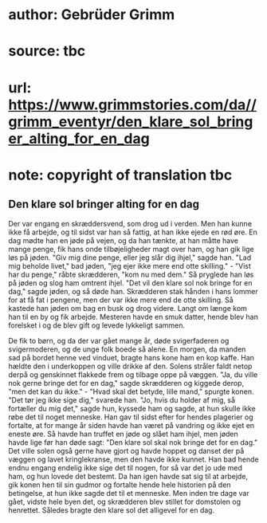 # author: Gebrüder Grimm
# source: tbc
# url: https://www.grimmstories.com/da//grimm_eventyr/den_klare_sol_bringer_alting_for_en_dag
# note: copyright of translation tbc

## Den klare sol bringer alting for en dag 

Der var engang en skræddersvend, som drog ud i verden. Men han kunne
ikke få arbejde, og til sidst var han så fattig, at han ikke ejede en
rød øre. En dag mødte han en jøde på vejen, og da han tænkte, at han
måtte have mange penge, fik hans onde tilbøjeligheder magt over ham, og
han gik lige løs på jøden. "Giv mig dine penge, eller jeg slår dig
ihjel," sagde han. "Lad mig beholde livet," bad jøden, "jeg ejer
ikke mere end otte skilling." - "Vist har du penge," råbte
skrædderen, "kom nu med dem." Så pryglede han løs på jøden og slog ham
omtrent ihjel. "Det vil den klare sol nok bringe for en dag," sagde
jøden, og så døde han. Skrædderen stak hånden i hans lommer for at få
fat i pengene, men der var ikke mere end de otte skilling. Så kastede
han jøden om bag en busk og drog videre. Langt om længe kom han til en
by og fik arbejde. Mesteren havde en smuk datter, hende blev han
forelsket i og de blev gift og levede lykkeligt sammen.

De fik to børn, og da der var gået mange år, døde svigerfaderen og
svigermoderen, og de unge folk boede så alene. En morgen, da manden sad
på bordet henne ved vinduet, bragte hans kone ham en kop kaffe. Han
hældte den i underkoppen og ville drikke af den. Solens stråler faldt
netop derpå og genskinnet flakkede frem og tilbage oppe på væggen. "Ja,
du ville nok gerne bringe det for en dag," sagde skrædderen og kiggede
derop, "men det kan du ikke." - "Hvad skal det betyde, lille mand,"
spurgte konen. "Det tør jeg ikke sige dig," svarede han. "Jo, hvis du
holder af mig, så fortæller du mig det," sagde hun, kyssede ham og
sagde, at hun skulle ikke røbe det til noget menneske. Han gav til sidst
efter for hendes plagerier og fortalte, at for mange år siden havde han
været på vandring og ikke ejet en eneste øre. Så havde han truffet en
jøde og slået ham ihjel, men jøden havde lige før han døde sagt: "Den
klare sol skal nok bringe det for en dag." Det ville solen også gerne
have gjort og havde hoppet og danset der på væggen og lavet
kringlekranse, men den havde ikke kunnet. Han bad hende endnu engang
endelig ikke sige det til nogen, for så var det jo ude med ham, og hun
lovede det bestemt. Da han igen havde sat sig til at arbejde, gik konen
hen til sin gudmor og fortalte hende hele historien på den betingelse,
at hun ikke sagde det til et menneske. Men inden tre dage var gået,
vidste hele byen det, og skrædderen blev stillet for domstolen og
henrettet. Således bragte den klare sol det alligevel for en dag.
